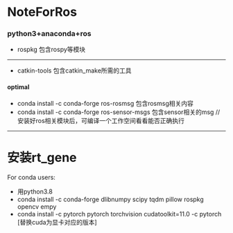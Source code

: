 # NoteForRos
### python3+anaconda+ros
* rospkg 包含rospy等模块
---
* catkin-tools 包含catkin_make所需的工具
#### optimal
* conda install -c conda-forge ros-rosmsg 包含rosmsg相关内容
* conda install -c conda-forge ros-sensor-msgs 包含sensor相关的msg
//安装好ros相关模块后，可编译一个工作空间看看能否正确执行
---



# 安装rt_gene
For conda users:
* 用python3.8
* conda install -c conda-forge dlibnumpy scipy tqdm pillow rospkg opencv empy
* conda install -c pytorch pytorch torchvision cudatoolkit=11.0 -c pytorch [替换cuda为显卡对应的版本]
